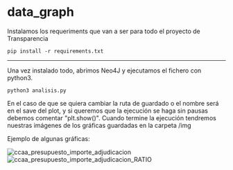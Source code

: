 # data_graph

Instalamos los requeriments que van a ser para todo el proyecto de Transparencia 

    pip install -r requirements.txt
    
   ________________________________________________________________________________
   
Una vez instalado todo, abrimos Neo4J y ejecutamos el fichero con python3.

    python3 analisis.py
    
En el caso de que se quiera cambiar la ruta de guardado o el nombre será en el save del plot, y si queremos que la ejecución se haga sin pausas debemos comentar "plt.show()".
Cuando termine la ejecución tendremos nuestras imágenes de los gráficas guardadas en la carpeta /img

Ejemplo de algunas gráficas:

![ccaa_presupuesto_importe_adjudicacion](https://user-images.githubusercontent.com/74552155/166986472-e4fbee0e-d579-46af-9063-c8bb5674d357.png)
![ccaa_presupuesto_importe_adjudicacion_RATIO](https://user-images.githubusercontent.com/74552155/166986478-59884933-2939-4343-a4a1-6028b70cee29.png)
